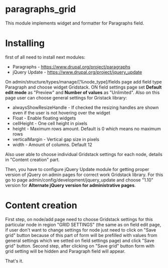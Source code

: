 # paragraphs_grid

This module implements widget and formatter for Paragraphs field.

<h1>Installing</h1>

first of all need to install next modules:
 - Paragraphs - https://www.drupal.org/project/paragraphs
 - jQuery Update - https://www.drupal.org/project/jquery_update
 
On admin/structure/types/manage/[%node_type]/fields page add field type
Paragraph and choose widget Gridstack. ON field settings page set 
<b>Default edit mode</b> as "Preview" and <b>Number of values</b> as "Unlimited".
Also on this page user can choose general settings for Gristack library:
 - alwaysShowResizeHandle - If checked the resizing handles are shown even if the user is not hovering over the widget
 - Float - Enable floating widgets
 - cellHeight - One cell height in pixels
 - height - Maximum rows amount. Default is 0 which means no maximum rows
 - verticalMargin - Vertical gap size in pixels
 - width - Amount of columns. Default 12
 
Also user able to choose individual Gridstack settings for each node, details in 
"Content creation" part.
 
Then, you have to configure jQuery Update module for getting proper version
of jQuery on admin pages for correct work Gridstack library. For this go to page
admin/config/development/jquery_update and choose "1.10" version for 
<b>Alternate jQuery version for administrative pages</b>.


<h1>Content creation</h1>
First step, on node/add page need to choose Gridstack settings for this particular node
in region "GRID SETTINGS" (the same as on field edit page, if user don't want to change
settings for node just need to click on "Save grid" button because of this part
of form will be prefilled with values from general settings which we setted on
field settings page) and click "Save grid" button.
Second step, after clicking on "Save grid" button form with grid setting will be
hidden and Paragraph field will appear.

That's it.
